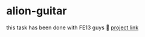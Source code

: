 # alion-guitar
this task has been done with FE13 guys 💚
[project link](https://alion-guitar.netlify.app/)
